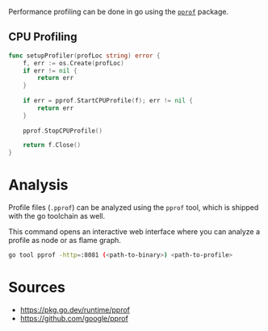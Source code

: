 Performance profiling can be done in go using the [`pprof`](https://pkg.go.dev/runtime/pprof) package.

## CPU Profiling

```go
func setupProfiler(profLoc string) error {
	f, err := os.Create(profLoc)
	if err != nil {
		return err
	}
	
	if err = pprof.StartCPUProfile(f); err != nil {
		return err
	}
	
	pprof.StopCPUProfile()

	return f.Close()
}
```

# Analysis

Profile files (`.pprof`) can be analyzed using the `pprof` tool, which is shipped with the go toolchain as well.

This command opens an interactive web interface where you can analyze a profile as node or as flame graph.
```bash
go tool pprof -http=:8081 (<path-to-binary>) <path-to-profile>
```

# Sources

- https://pkg.go.dev/runtime/pprof
- https://github.com/google/pprof
